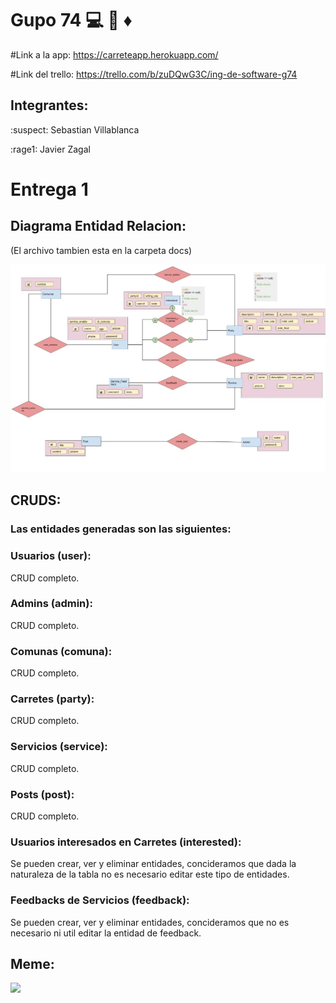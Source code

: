 # Gupo 74 :computer: :gem: :diamonds:

#Link a la app: https://carreteapp.herokuapp.com/

#Link del trello: https://trello.com/b/zuDQwG3C/ing-de-software-g74

## Integrantes:

:suspect: Sebastian Villablanca

:rage1: Javier Zagal 

# Entrega 1

## Diagrama Entidad Relacion:

(El archivo tambien esta en la carpeta docs)

<img src="Diagrama_ER_carreteapp.jpeg" >

## CRUDS:
### Las entidades generadas son las siguientes:

### Usuarios (user):
CRUD completo.

### Admins (admin): 
CRUD completo.

### Comunas (comuna): 
CRUD completo.

### Carretes (party): 
CRUD completo. 

### Servicios (service): 
CRUD completo.

### Posts (post): 
CRUD completo.

### Usuarios interesados en Carretes (interested): 
Se pueden crear, ver y eliminar entidades, concideramos que dada la naturaleza de la tabla no es necesario editar este tipo de entidades.

### Feedbacks de Servicios (feedback): 
Se pueden crear, ver y eliminar entidades, concideramos que no es necesario ni util editar la entidad de feedback.





## Meme:
<img src="https://i.pinimg.com/736x/48/b6/66/48b6668e371610e0898064d992e4b996.jpg" width="250">
